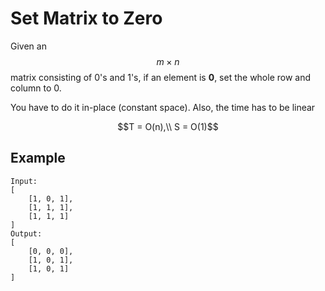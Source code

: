 # Set Matrix to Zero

Given an $$m\times n$$ matrix consisting of 0's and 1's, if an element is **0**, set the whole row and column to 0.

You have to do it in-place (constant space). Also, the time has to be linear

$$T = O(n),\\
S = O(1)$$

## Example

```
Input:
[
    [1, 0, 1],
    [1, 1, 1],
    [1, 1, 1]
]
Output:
[
    [0, 0, 0],
    [1, 0, 1],
    [1, 0, 1]
]